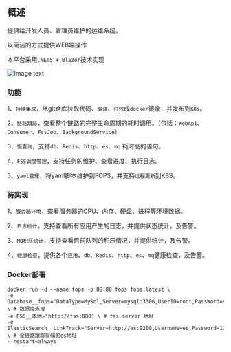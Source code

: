 ## 概述
提供给开发人员、管理员维护的运维系统。

以简洁的方式提供WEB端操作

本平台采用`.NET5 + Blazor`技术实现

![Image text](https://gitee.com/FarseerNet/FOPS/raw/main/07_Solution%20Items%EF%BC%88%E9%A1%B9%E7%9B%AE%E6%96%87%E4%BB%B6%EF%BC%89/index.png)

### 功能

1、`持续集成`，从git仓库拉取代码、`编译`、`打包`成`docker`镜像，并发布到`K8s`。

2、`链路跟踪`，查看整个链路的完整生命周期的耗时调用。（包括：`WebApi`、`Consumer`、`FssJob`、`BackgroundService`）

3、`慢查询`，支持`db`、`Redis`、`http`、`es`、`mq` 耗时高的语句。

4、`FSS调度管理`，支持任务的维护、查看进度、执行日志。

5、`yaml管理`，将yaml脚本维护到FOPS，并支持`远程更新`到K8S。

### 待实现

1、`服务器环境`，查看服务器的CPU、内存、硬盘、进程等环境数据。

2、`日志统计`，支持查看所有应用产生的日志，并提供状态统计，及告警。

3、`MQ积压统计`，支持查看目前队列的积压情况，并提供统计，及告警。

4、`健康检查`，提供各个`应用`、`db`、`Redis`、`http`、`es`、`mq`健康检查，及告警。

### Docker部署

```
docker run -d --name fops -p 88:88 fops fops:latest \
-e Database__fops="DataType=MySql,Server=mysql:3306,UserID=root,PassWord=steden@123,Catalog=fops,PoolMaxSize=50,PoolMinSize=1" \ # 数据库连接
-e FSS__本地="http://fss:888" \ # fss server 地址
-e ElasticSearch__LinkTrack="Server=http://es:9200,Username=es,Password=123456" \ # 全链路跟踪存储的es地址
--restart=always
```